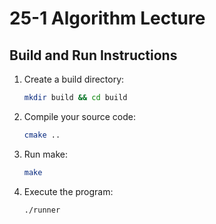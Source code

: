 # 25-1 Algorithm Lecture

## Build and Run Instructions

1. Create a build directory:
   ```bash
   mkdir build && cd build
   ```

2. Compile your source code:
   ```bash
   cmake ..
   ```

3. Run make:
   ```bash
   make
   ```

4. Execute the program:
    ```bash
    ./runner
    ```